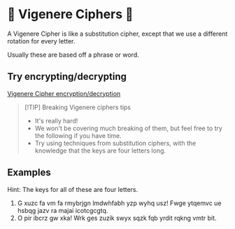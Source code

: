 # 🧩 Vigenere Ciphers 🧩

A Vigenere Cipher is like a substitution cipher, except that we use a different rotation for every letter.

Usually these are based off a phrase or word.

## Try encrypting/decrypting

<a href="https://cryptii.com/pipes/vigenere-cipher">Vigenere Cipher encryption/decryption</a>

> [!TIP] Breaking Vigenere ciphers tips
> - It's really hard!
> - We won't be covering much breaking of them, but feel free to try the following if you have time.
> - Try using techniques from substitution ciphers, with the knowledge that the keys are four letters long.


## Examples

Hint: The keys for all of these are four letters.

1. G xuzc fa vm fa rmybrjgn lmdwhfabh yzp wyhq usz! Fwge ytqemvc ue hsbqg jazv ra majai icotcgcgtq.
2. O pir ibcrz gw xka! Wrk ges zuzik swyx sqzk fqb yrdit rqkng vmtr bit.

   
